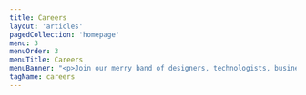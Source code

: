```yaml
---
title: Careers
layout: 'articles'
pagedCollection: 'homepage'
menu: 3
menuOrder: 3
menuTitle: Careers
menuBanner: "<p>Join our merry band of designers, technologists, business folk and shameless pug lovers.</p>"
tagName: careers
---
```



